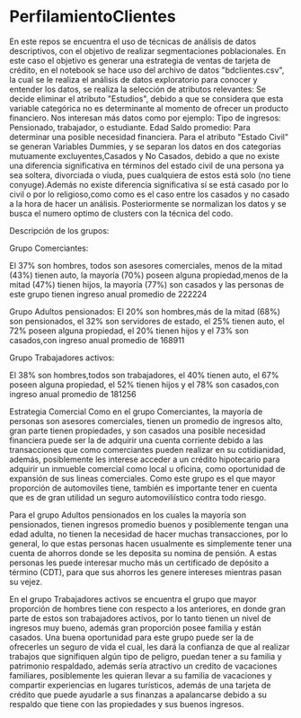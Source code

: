 # PerfilamientoClientes
En este repos se encuentra el uso de técnicas de análisis de datos descriptivos, con el objetivo de realizar segmentaciones poblacionales.
En este caso el objetivo es generar una estrategia de ventas de tarjeta de crédito, en el notebook se hace uso del archivo de datos "bdclientes.csv", la cual se le realiza el análisis de datos exploratorio para conocer y entender los datos, se realiza la selección de atributos relevantes: Se decide eliminar el atributo "Estudios", debido a que se considera que esta variable categórica no es determinante al momento de ofrecer un producto financiero. Nos interesan más datos como por ejemplo:
Tipo de ingresos: Pensionado, trabajador, o estudiante.
Edad
Saldo promedio: Para determinar una posible necesidad financiera.
Para el atributo "Estado Civil" se generan Variables Dummies, y se separan los datos en dos categorías mutuamente excluyentes,Casados y No Casados, debido a que no existe una diferencia significativa en términos del estado civil de una persona ya sea soltera, divorciada o viuda, pues cualquiera de estos está solo (no tiene conyuge).Además no existe diferencia significativa sí se está casado por lo civil o por lo religioso,como como es el caso entre los casados y no casado a la hora de hacer un análisis.
Posteriormente se normalizan los datos y se busca el numero optimo de clusters con la técnica del codo. 

Descripción de los grupos:

Grupo Comerciantes:

El 37% son hombres, todos son asesores comerciales, menos de la mitad (43%) tienen auto, la mayoría (70%) poseen alguna propiedad,menos de la mitad (47%) tienen hijos, la mayoría (77%) son casados y las personas de este grupo tienen ingreso anual promedio de 222224

Grupo Adultos pensionados:
El 20% son hombres,más de la mitad (68%) son pensionados, el 32% son servidores de estado, el 25% tienen auto, el 72% poseen alguna propiedad, el 20% tienen hijos y el 73% son casados,con ingreso anual promedio de 168911

Grupo Trabajadores activos:

El 38% son hombres,todos son trabajadores, el 40% tienen auto, el 67% poseen alguna propiedad, el 52% tienen hijos y el 78% son casados,con ingreso anual promedio de 181256

Estrategia Comercial
Como en el grupo Comerciantes, la mayoría de personas son asesores comerciales, tienen un promedio de ingresos alto, gran parte tienen propiedades, y son casados una posible necesidad financiera puede ser la de adquirir una cuenta corriente debido a las transacciones que como comerciantes pueden realizar en su cotidianidad, además, posiblemente les interese acceder a un crédito hipotecario para adquirir un inmueble comercial como local u oficina, como oportunidad de expansión de sus lineas comerciales. Como este grupo es el que mayor proporción de automoviles tiene, también es importante tener en cuenta que es de gran utilidad un seguro automoviliístico contra todo riesgo.

Para el grupo Adultos pensionados en los cuales la mayoría son pensionados, tienen ingresos promedio buenos y posiblemente tengan una edad adulta, no tienen la necesidad de hacer muchas transacciones, por lo general, lo que estas personas hacen usualmente es simplemente tener una cuenta de ahorros donde se les deposita su nomina de pensión. A estas personas les puede interesar mucho más un certificado de depósito a término (CDT), para que sus ahorros les genere intereses mientras pasan su vejez.

En el grupo Trabajadores activos se encuentra el grupo que mayor proporción de hombres tiene con respecto a los anteriores, en donde gran parte de estos son trabajadores activos, por lo tanto tienen un nivel de ingresos muy bueno, además gran proporción posee familia y están casados. Una buena oportunidad para este grupo puede ser la de ofrecerles un seguro de vida el cual, les dará la confianza de que al realizar trabajos que signifiquen algún tipo de peligro, puedan tener a su familia y patrimonio respaldado, además sería atractivo un credito de vacaciones familiares, posiblemente les quieran llevar a su familia de vacaciones y compartir experiencias en lugares turísticos, además de una tarjeta de crédito que puede ayudarle a sus finanzas a apalancarse debido a su respaldo que tiene con las propiedades y sus buenos ingresos.
